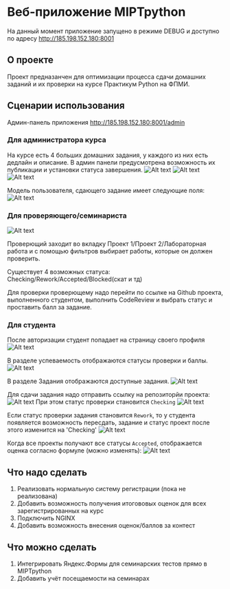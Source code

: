 # Веб-приложение MIPTpython

На данный момент приложение запущено в режиме DEBUG и доступно по адресу http://185.198.152.180:8001

## О проекте

Проект предназанчен для оптимизации процесса сдачи домашних заданий и их проверки на курсе Практикум Python на ФПМИ.

## Сценарии использования

Админ-панель приложения http://185.198.152.180:8001/admin

### Для администратора курса

На курсе есть 4 больших домашних задания, у каждого из них есть дедлайн и описание. В админ панели предусмотрена возможность их публикации и установки статуса завершения.
![Alt text](<img/Снимок экрана 2024-07-22 в 19.04.27.png>)
![Alt text](<img/Снимок экрана 2024-07-22 в 19.08.57.png>)
![Alt text](<img/Снимок экрана 2024-07-22 в 19.10.38.png>)

Модель пользователя, сдающего задание имеет следующие поля:
![Alt text](<img/Снимок экрана 2024-07-22 в 19.13.30.png>)


### Для проверяющего/семинариста

![Alt text](<img/Снимок экрана 2024-07-22 в 19.14.40.png>)

Проверющий заходит во вкладку Проект 1/Проект 2/Лабораторная работа и с помощью фильтров выбирает работы, которые он должен проверить.

Существует 4 возможных статуса: Checking/Rework/Accepted/Blocked(скат и тд)

Для проверки проверющему надо перейти по ссылке на Github проекта, выполненного студентом, выполнить CodeReview и выбрать статус и проставить балл за задание.


### Для студента

После авторизации студент попадает на страницу своего профиля
![Alt text](<img/Снимок экрана 2024-07-22 в 19.21.37.png>)

В разделе успеваемость отображаются статусы проверки и баллы. 
![Alt text](<img/Снимок экрана 2024-07-22 в 19.22.28.png>)

В разделе Задания отображаются доступные задания.
![Alt text](<img/Снимок экрана 2024-07-22 в 19.23.30.png>)

Для сдачи задания надо отправить ссылку на репозиторйи проекта:
![Alt text](<img/Снимок экрана 2024-07-22 в 19.25.46.png>)
При этом статус проверки становится `Checking`
![Alt text](<img/Снимок экрана 2024-07-22 в 19.26.21.png>)

Если статус проверки задания становится `Rework`, то у студента появляется возможность пересдать, задание и статус проект после этого изменится на 'Checking'
![Alt text](<img/Снимок экрана 2024-07-22 в 19.32.07.png>)

Когда все проекты получают все статусы `Accepted`, отображается оценка согласно формуле (можно изменять):
![Alt text](<img/Снимок экрана 2024-07-22 в 19.34.15.png>)

## Что надо сделать

1. Реализовать нормальную систему регистрации (пока не реализована)
2. Добавить возможность получения итогововых оценок для всех зарегистрированных на курс
3. Подключить NGINX
4. Добавить возможность внесения оценок/баллов за контест


## Что можно сделать
1. Интегрировать Яндекс.Формы для семинарских тестов прямо в MIPTpython
2. Добавить учёт посещаемости на семинарах